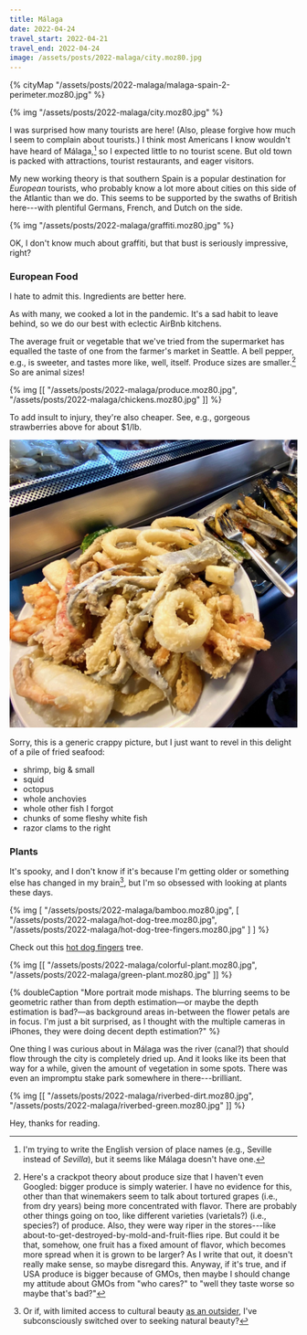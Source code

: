 ```yaml
---
title: Málaga
date: 2022-04-24
travel_start: 2022-04-21
travel_end: 2022-04-24
image: /assets/posts/2022-malaga/city.moz80.jpg
---
```


{% cityMap "/assets/posts/2022-malaga/malaga-spain-2-perimeter.moz80.jpg" %}

{% img "/assets/posts/2022-malaga/city.moz80.jpg" %}

I was surprised how many tourists are here! (Also, please forgive how much I seem to complain about tourists.) I think most Americans I know wouldn't have heard of Málaga,[^english] so I expected little to no tourist scene. But old town is packed with attractions, tourist restaurants, and eager visitors.

[^english]: I'm trying to write the English version of place names (e.g., Seville instead of _Sevilla_), but it seems like Málaga doesn't have one.

My new working theory is that southern Spain is a popular destination for _European_ tourists, who probably know a lot more about cities on this side of the Atlantic than we do. This seems to be supported by the swaths of British here---with plentiful Germans, French, and Dutch on the side.

{% img "/assets/posts/2022-malaga/graffiti.moz80.jpg" %}

<p class="figcaption">OK, I don't know much about graffiti, but that bust is seriously impressive, right?</p>

### European Food

I hate to admit this. Ingredients are better here.

As with many, we cooked a lot in the pandemic. It's a sad habit to leave behind, so we do our best with eclectic AirBnb kitchens.

The average fruit or vegetable that we've tried from the supermarket has equalled the taste of one from the farmer's market in Seattle. A bell pepper, e.g., is sweeter, and tastes more like, well, itself. Produce sizes are smaller.[^size] So are animal sizes!

[^size]: Here's a crackpot theory about produce size that I haven't even Googled: bigger produce is simply waterier. I have no evidence for this, other than that winemakers seem to talk about tortured grapes (i.e., from dry years) being more concentrated with flavor. There are probably other things going on too, like different varieties (varietals?) (i.e., species?) of produce. Also, they were way riper in the stores---like about-to-get-destroyed-by-mold-and-fruit-flies ripe. But could it be that, somehow, one fruit has a fixed amount of flavor, which becomes more spread when it is grown to be larger? As I write that out, it doesn't really make sense, so maybe disregard this. Anyway, if it's true, and if USA produce is bigger because of GMOs, then maybe I should change my attitude about GMOs from "who cares?" to "well they taste worse so maybe that's bad?"

{% img [[
    "/assets/posts/2022-malaga/produce.moz80.jpg",
    "/assets/posts/2022-malaga/chickens.moz80.jpg"
]] %}

To add insult to injury, they're also cheaper. See, e.g., gorgeous strawberries above for about $1/lb.

![](/assets/posts/2022-malaga/seafood.moz80.jpg)

Sorry, this is a generic crappy picture, but I just want to revel in this delight of a pile of fried seafood:
- shrimp, big & small
- squid
- octopus
- whole anchovies
- whole other fish I forgot
- chunks of some fleshy white fish
- razor clams to the right

### Plants

It's spooky, and I don't know if it's because I'm getting older or something else has changed in my brain[^beauty], but I'm so obsessed with looking at plants these days.

[^beauty]: Or if, with limited access to cultural beauty [as an outsider](/posts/2022-lisbon/), I've subconsciously switched over to seeking natural beauty?

{% img [
    "/assets/posts/2022-malaga/bamboo.moz80.jpg",
    [
        "/assets/posts/2022-malaga/hot-dog-tree.moz80.jpg",
        "/assets/posts/2022-malaga/hot-dog-tree-fingers.moz80.jpg"
    ]
] %}

<p class="figcaption">Check out this <a href="https://en.wikipedia.org/wiki/Everything_Everywhere_All_at_Once">hot dog fingers</a> tree.</p>

{% img [[
    "/assets/posts/2022-malaga/colorful-plant.moz80.jpg",
     "/assets/posts/2022-malaga/green-plant.moz80.jpg"
]] %}

{% doubleCaption "More portrait mode mishaps. The blurring seems to be geometric rather than from depth estimation—or maybe the depth estimation is bad?—as background areas in-between the flower petals are in focus. I'm just a bit surprised, as I thought with the multiple cameras in iPhones, they were doing decent depth estimation?" %}

One thing I was curious about in Málaga was the river (canal?) that should flow through the city is completely dried up. And it looks like its been that way for a while, given the amount of vegetation in some spots. There was even an impromptu stake park somewhere in there---brilliant.

{% img [[
     "/assets/posts/2022-malaga/riverbed-dirt.moz80.jpg",
     "/assets/posts/2022-malaga/riverbed-green.moz80.jpg"
]] %}

Hey, thanks for reading.
